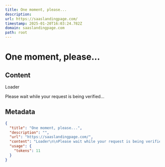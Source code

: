 ```yaml
---
title: One moment, please...
description: 
url: https://saaslandingpage.com/
timestamp: 2025-01-20T16:03:24.782Z
domain: saaslandingpage.com
path: root
---
```


# One moment, please...



## Content

Loader

Please wait while your request is being verified...

## Metadata

```json
{
  "title": "One moment, please...",
  "description": "",
  "url": "https://saaslandingpage.com/",
  "content": "Loader\n\nPlease wait while your request is being verified...",
  "usage": {
    "tokens": 11
  }
}
```
